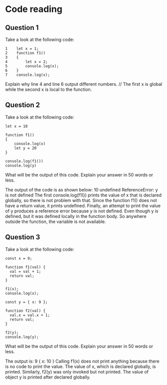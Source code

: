 # Code reading

## Question 1

Take a look at the following code:

```
1    let x = 1;
2    function f1()
3    {
4        let x = 2;
5        console.log(x);
6    }
7    console.log(x);
```

Explain why line 4 and line 6 output different numbers.
// The first x is global while the second x is local to the function.
## Question 2

Take a look at the following code:

```
let x = 10

function f1()
{
    console.log(x)
    let y = 20
}

console.log(f1())
console.log(y)
```

What will be the output of this code. Explain your answer in 50 words or less.

The output of the code is as shown below:
10
undefined
ReferenceError: y is not defined
The first console.log(f1()) prints the value of x that is declared globally, so there is not problem with that. Since the function f1() does not have a return value, it prints undefined.
Finally, an attempt to print the value of y produces a reference error because y is not defined. Even though y is defined, but it was defined locally in the function body. So anywhere outside the function, the variable is not available.
## Question 3

Take a look at the following code:

```
const x = 9;

function f1(val) {
  val = val + 1;
  return val;
}

f1(x);
console.log(x);

const y = { x: 9 };

function f2(val) {
  val.x = val.x + 1;
  return val;
}

f2(y);
console.log(y);
```

What will be the output of this code. Explain your answer in 50 words or less.

The output is:
9
{ x: 10 }
Calling f1(x) does not print anything because there is no code to print the value. The value of x, which is declared globally, is printed. Similarly, f2(y) was only invoked but not printed. The value of object y is printed after declared globally.